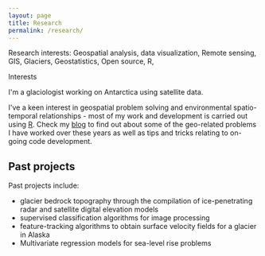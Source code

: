 ```yaml
---
layout: page
title: Research
permalink: /research/
---
```



Research interests: Geospatial analysis, data visualization, Remote sensing, GIS, Glaciers, Geostatistics, Open source, R, 

Interests

I'm a glaciologist working on Antarctica using satellite data. 

I've a keen interest in geospatial problem solving and environmental spatio-temporal relationships - most of my work and development is carried out using [R](https://www.r-project.org/).
Check my [blog](../post) to find out about some of the geo-related problems I have worked over these years as well as tips and tricks relating to on-going code development.

## Past projects

Past projects include:

- glacier bedrock topography through the compilation of ice-penetrating radar and satellite digital elevation models
- supervised classification algorithms for image processing
- feature-tracking algorithms to obtain surface velocity fields for a glacier in Alaska
- Multivariate regression models for sea-level rise problems
 
